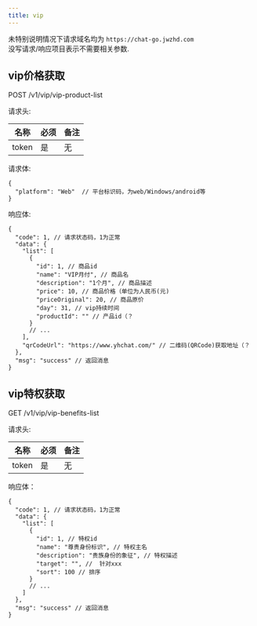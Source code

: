 ```yaml
---
title: vip
---
```


未特别说明情况下请求域名均为 `https://chat-go.jwzhd.com`  
没写请求/响应项目表示不需要相关参数.  

## vip价格获取

POST /v1/vip/vip-product-list

请求头:  

|名称|必须|备注|
|-----|-----|-----|
|token|是|无|

请求体:  

```JSONC
{
  "platform": "Web"  // 平台标识码，为web/Windows/android等
}
```

响应体:  

```JSONC
{
  "code": 1, // 请求状态码，1为正常
  "data": {
    "list": [
      {
        "id": 1, // 商品id
        "name": "VIP月付", // 商品名
        "description": "1个月", // 商品描述
        "price": 10, // 商品价格（单位为人民币(元)
        "priceOriginal": 20, // 商品原价
        "day": 31, // vip持续时间
        "productId": "" // 产品id（？
      }
      // ...
    ],
    "qrCodeUrl": "https://www.yhchat.com/" // 二维码(QRCode)获取地址（？
  },
  "msg": "success" // 返回消息
}
```

## vip特权获取

GET /v1/vip/vip-benefits-list

请求头:  

|名称|必须|备注|
|-----|-----|-----|
|token|是|无|

响应体：

```JSONC
{
  "code": 1, // 请求状态码，1为正常
  "data": {
    "list": [
      {
        "id": 1, // 特权id
        "name": "尊贵身份标识", // 特权主名
        "description": "贵族身份的象征", // 特权描述
        "target": "", //  针对xxx
        "sort": 100 // 排序
      }
      // ...
    ]
  },
  "msg": "success" // 返回消息
}
```
